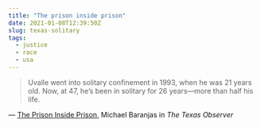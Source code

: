 ```yaml
---
title: "The prison inside prison"
date: 2021-01-08T12:39:50Z
slug: texas-solitary
tags:
  - justice
  - race
  - usa
---
```


> Uvalle went into solitary confinement in 1993, when he was 21 years old. Now, at 47, he’s been in solitary for 26 years—more than half his life.

&mdash; [The Prison Inside Prison](https://www.texasobserver.org/solitary-confinement-texas/?src=longreads), Michael Baranjas in _The Texas Observer_
